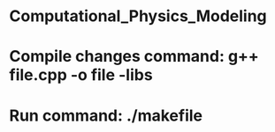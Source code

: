 # Computational_Physics_Modeling
#
# Compile changes command: g++ file.cpp -o file -libs
#
# Run command: ./makefile
